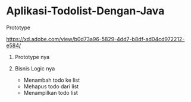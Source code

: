 ﻿# Aplikasi-Todolist-Dengan-Java

 Prototype

 https://xd.adobe.com/view/b0d73a96-5829-4dd7-b8df-ad04cd972212-e584/

1. Prototype nya
2. Bisnis Logic nya
   
   - Menambah todo ke list
   - Mehapus todo dari list
   - Menampilkan todo list
